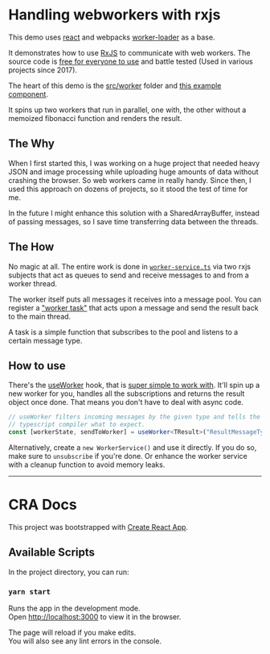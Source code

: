 # Handling webworkers with rxjs

This demo uses [react](https://reactjs.org/) and webpacks [worker-loader](https://webpack.js.org/loaders/worker-loader/) as a base.

It demonstrates how to use [RxJS](https://github.com/ReactiveX/RxJS) to communicate with web workers.
The source code is [free for everyone to use](https://github.com/Xceno/rxjs-webworker-demo/blob/master/LICENSE) and battle tested (Used in various projects since 2017).

The heart of this demo is the [src/worker](https://github.com/Xceno/rxjs-webworker-demo/tree/master/src/worker) folder and [this example component](https://github.com/Xceno/rxjs-webworker-demo/blob/master/src/components/FibonacciExample/FibonacciExample.tsx#L19).

It spins up two workers that run in parallel, one with, the other without a memoized fibonacci function and renders the result.

## The Why

When I first started this, I was working on a huge project that needed heavy JSON and image processing while uploading huge amounts of data without crashing the browser. So web workers came in really handy.
Since then, I used this approach on dozens of projects, so it stood the test of time for me.

In the future I might enhance this solution with a SharedArrayBuffer, instead of passing messages, so I save time transferring data between the threads.

## The How

No magic at all. The entire work is done in [`worker-service.ts`](https://github.com/Xceno/rxjs-webworker-demo/blob/master/src/worker/worker-service.ts) via two rxjs subjects that act as queues to send and receive messages to and from a worker thread.

The worker itself puts all messages it receives into a message pool.
You can register a ["worker task"](https://github.com/Xceno/rxjs-webworker-demo/blob/master/src/worker/tasks/calc-fibonnaci.ts) that acts upon a message and send the result back to the main thread.

A task is a simple function that subscribes to the pool and listens to a certain message type.

## How to use

There's the [useWorker]() hook, that is [super simple to work with](https://github.com/Xceno/rxjs-webworker-demo/blob/master/src/components/FibonacciExample/FibonacciExample.tsx#L19).
It'll spin up a new worker for you, handles all the subscriptions and returns the result object once done. That means you don't have to deal with async code.

```TypeScript
// useWorker filters incoming messages by the given type and tells the
// typescript compiler what to expect.
const [workerState, sendToWorker] = useWorker<TResult>("ResultMessageType");
```

Alternatively, create a `new WorkerService()` and use it directly.
If you do so, make sure to `unsubscribe` if you're done. Or enhance the worker service with a cleanup function to avoid memory leaks.

<hr/>

# CRA Docs

This project was bootstrapped with [Create React App](https://github.com/facebook/create-react-app).

## Available Scripts

In the project directory, you can run:

### `yarn start`

Runs the app in the development mode.<br />
Open [http://localhost:3000](http://localhost:3000) to view it in the browser.

The page will reload if you make edits.<br />
You will also see any lint errors in the console.
